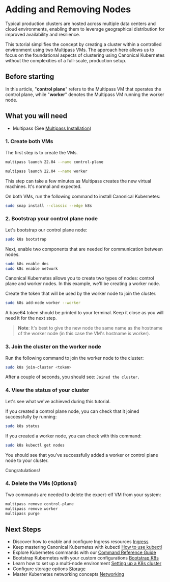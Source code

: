 # Adding and Removing Nodes

Typical production clusters are hosted across multiple data centers and cloud
environments, enabling them to leverage geographical distribution for improved
availability and resilience.

This tutorial simplifies the concept by creating a cluster within a controlled
environment using two Multipass VMs. The approach here allows us to focus on
the foundational aspects of clustering using Canonical Kubernetes without the
complexities of a full-scale, production setup.

## Before starting

In this article, "**control plane**" refers to the Multipass VM that operates the control plane, while "**worker**" denotes the Multipass VM running the worker node.

## What you will need

- Multipass (See [Multipass Installation][Multipass Installation])

### 1. Create both VMs

The first step is to create the VMs.

```sh
multipass launch 22.04 --name control-plane
```

```sh
multipass launch 22.04 --name worker
```

This step can take a few minutes as Multipass creates the new virtual machines. It's normal and expected.

On both VMs, run the following command to install Canonical Kubernetes:

```sh
sudo snap install --classic --edge k8s
```

### 2. Bootstrap your control plane node

Let's bootstrap our control plane node:

```sh
sudo k8s bootstrap
```

Next, enable two components that are needed for communication between nodes.

```sh
sudo k8s enable dns
sudo k8s enable network
```

Canonical Kubernetes allows you to create two types of nodes: control plane and
worker nodes. In this example, we'll be creating a worker node.

Create the token that will be used by the worker node to join the cluster.

```sh
sudo k8s add-node worker --worker
```

A base64 token should be printed to your terminal. Keep it close as you will
need it for the next step.

> **Note**: It's best to give the new node the same name as the hostname of the
> worker node (in this case the VM's hostname is worker).

### 3. Join the cluster on the worker node

Run the following command to join the worker node to the cluster:

```sh
sudo k8s join-cluster <token>
```

After a couple of seconds, you should see: `Joined the cluster.`

### 4. View the status of your cluster

Let's see what we've achieved during this tutorial.

If you created a control plane node, you can check that it joined successfully by running:

```sh
sudo k8s status
```

If you created a worker node, you can check with this command:

```sh
sudo k8s kubectl get nodes
```

You should see that you've successfully added a worker or control plane node to
your cluster.

Congratulations!

### 4. Delete the VMs (Optional)

Two commands are needed to delete the expert-elf VM from your system:

```sh
multipass remove control-plane
multipass remove worker
multipass purge
```

## Next Steps

- Discover how to enable and configure Ingress resources [Ingress][Ingress]
- Keep mastering Canonical Kubernetes with kubectl [How to use
  kubectl][Kubectl]
- Explore Kubernetes commands with our [Command Reference
  Guide][Command Reference]
- Bootstrap Kubernetes with your custom configurations [Bootstrap K8s][Bootstrap K8s]
- Learn how to set up a multi-node environment [Setting up a K8s
  cluster][Setting up K8s]
- Configure storage options [Storage][Storage]
- Master Kubernetes networking concepts [Networking][Networking]

<!-- LINKS -->

[Getting started]: getting-started.md
[Multipass Installation]: https://multipass.run/install
[Ingress]: #TODO
[Kubectl]: #TODO
[Command Reference]: #TODO
[Bootstrap K8s]: #TODO
[Setting up K8s]: #TODO
[Storage]: #TODO
[Networking]: #TODO
